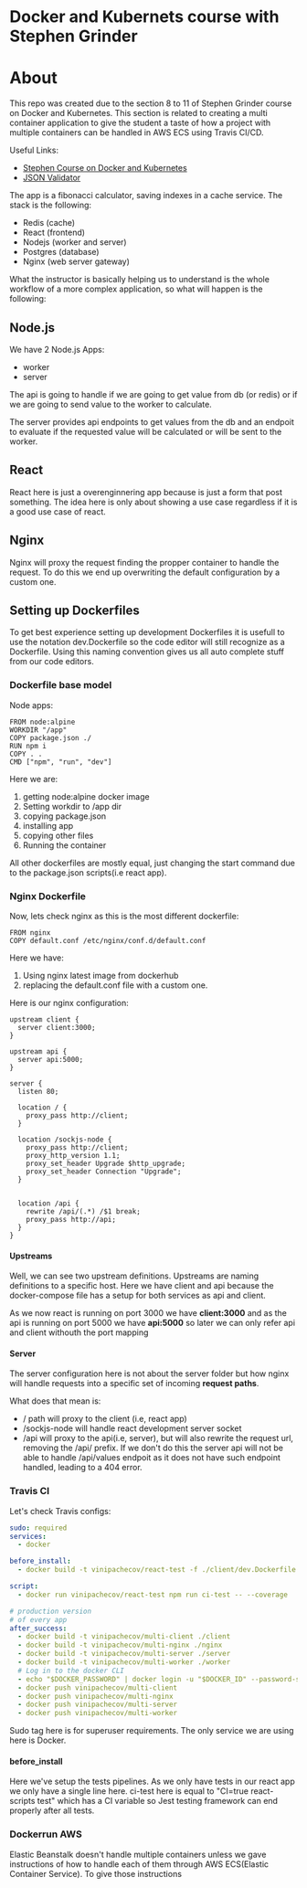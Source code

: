 # Docker and Kubernets course with Stephen Grinder

# About
This repo was created due to the section 8 to 11 of Stephen Grinder course on Docker and Kubernetes.
This section is related to creating a multi container application to give the student a taste of how a project with multiple containers can be handled in AWS ECS using Travis CI/CD.

Useful Links: 
 - <a href="https://www.udemy.com/docker-and-kubernetes-the-complete-guide">Stephen Course on Docker and Kubernetes</a>
 - <a href="https://jsonformatter.curiousconcept.com/">JSON Validator</a> 

The app is a fibonacci calculator, saving indexes in a cache service. The stack is the following:

* Redis (cache)
* React (frontend)
* Nodejs (worker and server)
* Postgres (database)
* Nginx (web server gateway)

What the instructor is basically helping us to understand is the whole workflow of a more complex application, so what will happen is the following:

## Node.js
We have 2 Node.js Apps:

- worker
- server

The api is going to handle if we are going to get value from db (or redis) or if we are going to send value to the worker to calculate.

The server provides api endpoints to get values from the db and an endpoit to evaluate if the requested value will be calculated or will be sent to the worker.


## React
React here is just a overenginnering app because is just a form that post something. The idea here is only about showing a use case regardless if it is a good use case of react.


## Nginx

Nginx will proxy the request finding the propper container to handle the request. To do this we end up overwriting the default configuration by a custom one.


## Setting up Dockerfiles
To get best experience setting up development Dockerfiles it is usefull to use the notation dev.Dockerfile so the code editor will still recognize as a Dockerfile. Using this naming convention gives us all auto complete stuff from our code editors.

### Dockerfile base model

Node apps:
```docker
FROM node:alpine
WORKDIR "/app"
COPY package.json ./
RUN npm i
COPY . .
CMD ["npm", "run", "dev"]
```

Here we are:
1. getting node:alpine docker image
2. Setting workdir to /app dir
3. copying package.json
4. installing app
5. copying other files
6. Running the container

All other dockerfiles are mostly equal, just changing the start command due to the package.json scripts(i.e react app).

### Nginx Dockerfile

Now, lets check nginx as this is the most different dockerfile:
```docker
FROM nginx
COPY default.conf /etc/nginx/conf.d/default.conf
```

Here we have:

1. Using nginx latest image from dockerhub
2. replacing the default.conf file with a custom one.

Here is our nginx configuration:

```
upstream client {
  server client:3000;  
}

upstream api {
  server api:5000;
}

server {
  listen 80;

  location / {
    proxy_pass http://client;
  }

  location /sockjs-node {
    proxy_pass http://client;
    proxy_http_version 1.1;
    proxy_set_header Upgrade $http_upgrade;
    proxy_set_header Connection "Upgrade";
  }


  location /api {
    rewrite /api/(.*) /$1 break;
    proxy_pass http://api;
  }
}
```
#### Upstreams
Well, we can see two upstream definitions. Upstreams are naming definitions to a specific host. Here we have client and api because the docker-compose file has a setup for both services as api and client.<br/>

As we now react is running on port 3000 we have <strong>client:3000</strong> and as the api is running on port 5000 we have <strong>api:5000</strong> so later we can only refer api and client withouth the port mapping

#### Server
The server configuration here is not about the server folder but how nginx will handle requests into a specific set of incoming  <strong>request paths</strong>.

What does that mean is:
- / path will proxy to the client (i.e, react app)
- /sockjs-node will handle react development server socket
- /api will proxy to the api(i.e, server), but will also rewrite the request url, removing the /api/ prefix. If we don't do this the server api will not be able to handle /api/values endpoit as it does not have such endpoint handled, leading to a 404 error.

### Travis CI

Let's check Travis configs:
```yml
sudo: required
services:
  - docker

before_install:
  - docker build -t vinipachecov/react-test -f ./client/dev.Dockerfile ./client  

script:
  - docker run vinipachecov/react-test npm run ci-test -- --coverage

# production version
# of every app
after_success:
  - docker build -t vinipachecov/multi-client ./client
  - docker build -t vinipachecov/multi-nginx ./nginx
  - docker build -t vinipachecov/multi-server ./server
  - docker build -t vinipachecov/multi-worker ./worker
  # Log in to the docker CLI
  - echo "$DOCKER_PASSWORD" | docker login -u "$DOCKER_ID" --password-stdin
  - docker push vinipachecov/multi-client
  - docker push vinipachecov/multi-nginx
  - docker push vinipachecov/multi-server
  - docker push vinipachecov/multi-worker  
```
Sudo tag here is for superuser requirements.
The only service we are using here is Docker.

#### before_install
Here we've setup the tests pipelines. As we only have tests in our react app we only have a single line here.
ci-test here is equal to "CI=true react-scripts test" which has a CI variable so Jest testing framework can end properly after all tests.

### Dockerrun AWS

Elastic Beanstalk doesn't handle multiple containers unless we gave instructions of how to handle each of them through AWS ECS(Elastic Container Service).
To give those instructions
